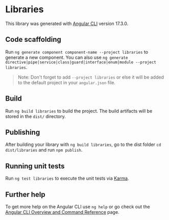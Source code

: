 # Libraries

This library was generated with [Angular CLI](https://github.com/angular/angular-cli) version 17.3.0.

## Code scaffolding

Run `ng generate component component-name --project libraries` to generate a new component. You can also use `ng generate directive|pipe|service|class|guard|interface|enum|module --project libraries`.
> Note: Don't forget to add `--project libraries` or else it will be added to the default project in your `angular.json` file. 

## Build

Run `ng build libraries` to build the project. The build artifacts will be stored in the `dist/` directory.

## Publishing

After building your library with `ng build libraries`, go to the dist folder `cd dist/libraries` and run `npm publish`.

## Running unit tests

Run `ng test libraries` to execute the unit tests via [Karma](https://karma-runner.github.io).

## Further help

To get more help on the Angular CLI use `ng help` or go check out the [Angular CLI Overview and Command Reference](https://angular.io/cli) page.
